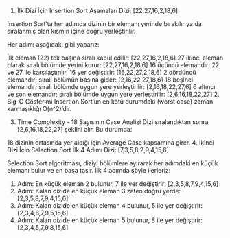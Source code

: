 1. İlk Dizi İçin Insertion Sort Aşamaları
Dizi: [22,27,16,2,18,6]

Insertion Sort'ta her adımda dizinin bir elemanı yerinde bırakılır ya da sıralanmış olan kısmın içine doğru yerleştirilir.

Her adımı aşağıdaki gibi yaparız:

İlk eleman (22) tek başına sıralı kabul edilir: [22,27,16,2,18,6]
27 ikinci eleman olarak sıralı bölümde yerini korur: [22,27,16,2,18,6]
16 üçüncü elemandır; 22 ve 27 ile karşılaştırılır, 16 yer değiştirir: [16,22,27,2,18,6]
2 dördüncü elemandır; sıralı bölümün başına gider: [2,16,22,27,18,6]
18 beşinci elemandır; sıralı bölümde uygun yere yerleştirilir: [2,16,18,22,27,6]
6 altıncı ve son elemandır; sıralı bölümde uygun yere yerleştirilir: [2,6,16,18,22,27]
2. Big-O Gösterimi
Insertion Sort’un en kötü durumdaki (worst case) zaman karmaşıklığı O(n^2)’dir.

3. Time Complexity - 18 Sayısının Case Analizi
Dizi sıralandıktan sonra [2,6,16,18,22,27] şeklini alır. Bu durumda:

18 dizinin ortasında yer aldığı için Average Case kapsamına girer.
4. İkinci Dizi İçin Selection Sort İlk 4 Adımı
Dizi: [7,3,5,8,2,9,4,15,6]

Selection Sort algoritması, diziyi bölümlere ayırarak her adımdaki en küçük elemanı bulur ve en başa taşır. İlk 4 adımda şöyle ilerleriz:

1. Adım: En küçük eleman 2 bulunur, 7 ile yer değiştirir: [2,3,5,8,7,9,4,15,6]
2. Adım: Kalan dizide en küçük eleman 3 zaten doğru yerde: [2,3,5,8,7,9,4,15,6]
3. Adım: Kalan dizide en küçük eleman 4 bulunur, 5 ile yer değiştirir: [2,3,4,8,7,9,5,15,6]
4. Adım: Kalan dizide en küçük eleman 5 bulunur, 8 ile yer değiştirir: [2,3,4,5,7,9,8,15,6]
